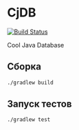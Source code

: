 CjDB
====
[![Build Status](https://travis-ci.org/SerCeMan/cjdb.svg?branch=master)](https://travis-ci.org/SerCeMan/cjdb)

Cool Java Database

Сборка
---
```bash
./gradlew build
```

Запуск тестов
---
```bash
./gradlew test
```
